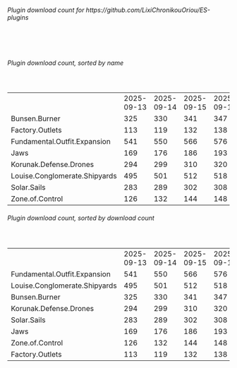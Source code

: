<h6>Plugin download count for https://github.com/LixiChronikouOriou/ES-plugins</h6><br>
<br>
<h6>Plugin download count, sorted by name</h6><sub><sup><br>
<table>
	<tr>
		<td></td>
		<td>2025-09-13</td>
		<td>2025-09-14</td>
		<td>2025-09-15</td>
		<td>2025-09-16</td>
		<td>2025-09-17</td>
		<td>2025-09-18</td>
		<td>2025-09-19</td>
		<td>today +</td>
	</tr>
	<tr>
		<td>Bunsen.Burner</td>
		<td>325</td>
		<td>330</td>
		<td>341</td>
		<td>347</td>
		<td>357</td>
		<td>362</td>
		<td>364</td>
		<td>+ 2</td>
	</tr>
	<tr>
		<td>Factory.Outlets</td>
		<td>113</td>
		<td>119</td>
		<td>132</td>
		<td>138</td>
		<td>145</td>
		<td>152</td>
		<td>154</td>
		<td>+ 2</td>
	</tr>
	<tr>
		<td>Fundamental.Outfit.Expansion</td>
		<td>541</td>
		<td>550</td>
		<td>566</td>
		<td>576</td>
		<td>592</td>
		<td>601</td>
		<td>611</td>
		<td>+ 10</td>
	</tr>
	<tr>
		<td>Jaws</td>
		<td>169</td>
		<td>176</td>
		<td>186</td>
		<td>193</td>
		<td>203</td>
		<td>213</td>
		<td>215</td>
		<td>+ 2</td>
	</tr>
	<tr>
		<td>Korunak.Defense.Drones</td>
		<td>294</td>
		<td>299</td>
		<td>310</td>
		<td>320</td>
		<td>330</td>
		<td>337</td>
		<td>339</td>
		<td>+ 2</td>
	</tr>
	<tr>
		<td>Louise.Conglomerate.Shipyards</td>
		<td>495</td>
		<td>501</td>
		<td>512</td>
		<td>518</td>
		<td>535</td>
		<td>542</td>
		<td>546</td>
		<td>+ 4</td>
	</tr>
	<tr>
		<td>Solar.Sails</td>
		<td>283</td>
		<td>289</td>
		<td>302</td>
		<td>308</td>
		<td>318</td>
		<td>322</td>
		<td>324</td>
		<td>+ 2</td>
	</tr>
	<tr>
		<td>Zone.of.Control</td>
		<td>126</td>
		<td>132</td>
		<td>144</td>
		<td>148</td>
		<td>157</td>
		<td>164</td>
		<td>166</td>
		<td>+ 2</td>
	</tr>
</table>
</sub></sup>
<h6>Plugin download count, sorted by download count</h6><sub><sup><br>
<table>
	<tr>
		<td></td>
		<td>2025-09-13</td>
		<td>2025-09-14</td>
		<td>2025-09-15</td>
		<td>2025-09-16</td>
		<td>2025-09-17</td>
		<td>2025-09-18</td>
		<td>2025-09-19</td>
		<td>today +</td>
	</tr>
	<tr>
		<td>Fundamental.Outfit.Expansion</td>
		<td>541</td>
		<td>550</td>
		<td>566</td>
		<td>576</td>
		<td>592</td>
		<td>601</td>
		<td>611</td>
		<td>+ 10</td>
	</tr>
	<tr>
		<td>Louise.Conglomerate.Shipyards</td>
		<td>495</td>
		<td>501</td>
		<td>512</td>
		<td>518</td>
		<td>535</td>
		<td>542</td>
		<td>546</td>
		<td>+ 4</td>
	</tr>
	<tr>
		<td>Bunsen.Burner</td>
		<td>325</td>
		<td>330</td>
		<td>341</td>
		<td>347</td>
		<td>357</td>
		<td>362</td>
		<td>364</td>
		<td>+ 2</td>
	</tr>
	<tr>
		<td>Korunak.Defense.Drones</td>
		<td>294</td>
		<td>299</td>
		<td>310</td>
		<td>320</td>
		<td>330</td>
		<td>337</td>
		<td>339</td>
		<td>+ 2</td>
	</tr>
	<tr>
		<td>Solar.Sails</td>
		<td>283</td>
		<td>289</td>
		<td>302</td>
		<td>308</td>
		<td>318</td>
		<td>322</td>
		<td>324</td>
		<td>+ 2</td>
	</tr>
	<tr>
		<td>Jaws</td>
		<td>169</td>
		<td>176</td>
		<td>186</td>
		<td>193</td>
		<td>203</td>
		<td>213</td>
		<td>215</td>
		<td>+ 2</td>
	</tr>
	<tr>
		<td>Zone.of.Control</td>
		<td>126</td>
		<td>132</td>
		<td>144</td>
		<td>148</td>
		<td>157</td>
		<td>164</td>
		<td>166</td>
		<td>+ 2</td>
	</tr>
	<tr>
		<td>Factory.Outlets</td>
		<td>113</td>
		<td>119</td>
		<td>132</td>
		<td>138</td>
		<td>145</td>
		<td>152</td>
		<td>154</td>
		<td>+ 2</td>
	</tr>
</table>
</sub></sup>
